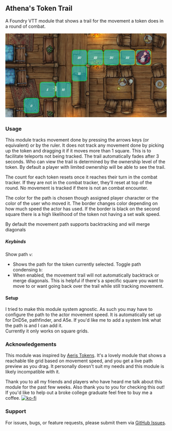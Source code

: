 
## Athena's Token Trail 
A Foundry VTT module that shows a trail for the movement a token does in a round of combat.  

![image](images\ModuleDemo.png)

### Usage
This module tracks movement done by pressing the arrows keys (or equivalent) or by the ruler. It does not track any movement done by picking up the token and dragging it if it moves more than 1 square. This is to facilitate teleports not being tracked. The trail automatically fades after 3 seconds. Who can view the trail is determined by the ownership level of the token. By default a player with limited ownership will be able to see the trail. 

The count for each token resets once it reaches their turn in the combat tracker. If they are not in the combat tracker, they'll reset at top of the round. No movement is tracked if there is not an combat encounter.   

The color for the path is chosen though assigned player character or the color of the user who moved it. The border changes color depending on how much speed the actor has used. If the border is black on the second square there is a high likelihood of the token not having a set walk speed.
 
By default the movement path supports backtracking and will merge diagonals 

##### Keybinds
Show path ```v```:
- Shows the path for the token currently selected. 
Toggle path condensing ```b```:
- When enabled, the movement trail will not automatically backtrack or merge diagonals. This is helpful if there's a specific square you want to move to or want going back over the trail while still tracking movement. 

#### Setup 
I tried to make this module system agnostic. As such you may have to configure the path to the actor movement speed. It is automatically set up for DnD5e, pathfinder, and A5e. If you'd like me to add a system lmk what the path is and I can add it.   
Currently it only works on square grids. 

### Acknowledgements
This module was inspired by [Aeris Tokens](https://foundryvtt.com/packages/aeris-tokens). It's a lovely module that shows a reachable tile grid based on movement speed, and you get a live path preview as you drag. It personally doesn't suit my needs and this module is likely incompatible with it. 

Thank you to all my friends and players who have heard me talk about this module for the past few weeks. 
Also thank you to you for checking this out! If you'd like to help out a broke college graduate feel free to buy me a coffee. 
[![ko-fi](https://ko-fi.com/img/githubbutton_sm.svg)](https://ko-fi.com/speedydolphin)

### Support
For issues, bugs, or feature requests, please submit them via [GitHub Issues](https://github.com/SpeedyDolphin/FoundryVTT-MovementTrail/issues).